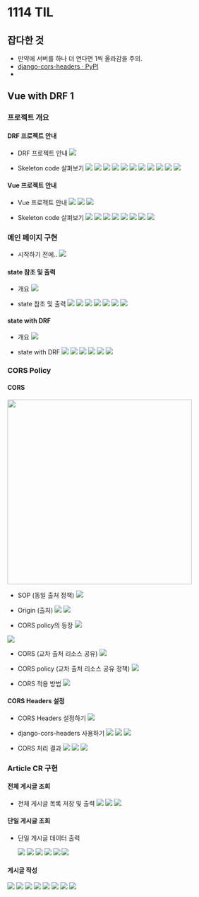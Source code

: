 # 1114 TIL

## 잡다한 것

- 만약에 서버를 하나 더 연다면 1씩 올라감을 주의.
- [django-cors-headers · PyPI](https://pypi.org/project/django-cors-headers/)
- 

## Vue with DRF 1

### 프로젝트 개요

#### DRF 프로젝트 안내

- DRF 프로젝트 안내
  ![](1114_assets/2023-11-13-19-13-41-image.png)

- Skeleton code 살펴보기
  ![](1114_assets/2023-11-13-19-51-55-image.png)
  ![](1114_assets/2023-11-13-19-52-03-image.png)
  ![](1114_assets/2023-11-13-19-52-11-image.png)
  ![](1114_assets/2023-11-13-19-52-19-image.png)
  ![](1114_assets/2023-11-13-19-52-28-image.png)
  ![](1114_assets/2023-11-13-19-52-44-image.png)
  ![](1114_assets/2023-11-13-19-52-59-image.png)
  ![](1114_assets/2023-11-13-19-53-11-image.png)
  ![](1114_assets/2023-11-13-19-53-18-image.png)
  ![](1114_assets/2023-11-13-19-53-26-image.png)
  ![](1114_assets/2023-11-13-19-53-35-image.png)

#### Vue 프로젝트 안내

- Vue 프로젝트 안내
  ![](1114_assets/2023-11-13-19-54-00-image.png)
  ![](1114_assets/2023-11-13-19-54-09-image.png)
  ![](1114_assets/2023-11-13-19-54-18-image.png)

- Skeleton code 살펴보기
  ![](1114_assets/2023-11-13-19-54-42-image.png)
  ![](1114_assets/2023-11-13-19-54-48-image.png)
  ![](1114_assets/2023-11-13-19-54-55-image.png)
  ![](1114_assets/2023-11-13-19-55-02-image.png)
  ![](1114_assets/2023-11-13-19-55-14-image.png)
  ![](1114_assets/2023-11-13-19-55-28-image.png)
  ![](1114_assets/2023-11-13-19-55-36-image.png)
  ![](1114_assets/2023-11-13-19-55-43-image.png)

### 메인 페이지 구현

- 시작하기 전에..
  ![](1114_assets/2023-11-13-19-56-01-image.png)

#### state 참조 및 출력

- 개요
  ![](1114_assets/2023-11-13-19-56-28-image.png)

- state 참조 및 출력
  ![](1114_assets/2023-11-13-19-56-43-image.png)
  ![](1114_assets/2023-11-13-19-56-50-image.png)
  ![](1114_assets/2023-11-13-19-56-57-image.png)
  ![](1114_assets/2023-11-13-19-57-05-image.png)
  ![](1114_assets/2023-11-13-19-57-18-image.png)
  ![](1114_assets/2023-11-13-19-57-26-image.png)
  ![](1114_assets/2023-11-13-19-57-34-image.png)

#### state with DRF

- 개요
  ![](1114_assets/2023-11-13-19-57-57-image.png)

- state with DRF
  ![](1114_assets/2023-11-13-19-58-18-image.png)
  ![](1114_assets/2023-11-13-19-58-25-image.png)
  ![](1114_assets/2023-11-13-19-58-32-image.png)
  ![](1114_assets/2023-11-13-19-58-39-image.png)
  ![](1114_assets/2023-11-13-19-58-48-image.png)
  ![](1114_assets/2023-11-13-19-58-56-image.png)

### CORS Policy

#### CORS

<img src="1114_assets/2023-11-13-19-59-13-image.png" title="" alt="" width="418">

- SOP (동일 출처 정책)
  ![](1114_assets/2023-11-13-19-59-41-image.png)

- Origin (출처)
  ![](1114_assets/2023-11-13-19-59-58-image.png)
  ![](1114_assets/2023-11-13-20-00-06-image.png)

- CORS policy의 등장
  ![](1114_assets/2023-11-13-20-00-41-image.png)

![](1114_assets/2023-11-13-20-00-55-image.png)

- CORS (교차 출처 리소스 공유)
  ![](1114_assets/2023-11-13-20-01-17-image.png)

- CORS policy (교차 출처 리소스 공유 정책)
  ![](1114_assets/2023-11-14-10-25-17-image.png)

- CORS 적용 방법
  ![](1114_assets/2023-11-13-20-02-00-image.png)

#### CORS Headers 설정

- CORS Headers 설정하기
  ![](1114_assets/2023-11-13-20-02-24-image.png)

- django-cors-headers 사용하기
  ![](1114_assets/2023-11-13-20-02-50-image.png)
  ![](1114_assets/2023-11-13-20-02-57-image.png)
  ![](1114_assets/2023-11-13-20-03-03-image.png)

- CORS 처리 결과
  ![](1114_assets/2023-11-13-20-03-17-image.png)
  ![](1114_assets/2023-11-13-20-03-26-image.png)
  ![](1114_assets/2023-11-13-20-03-33-image.png)

### Article CR 구현

#### 전체 게시글 조회

- 전체 게시글 목록 저장 및 출력
  ![](1114_assets/2023-11-13-20-04-04-image.png)
  ![](1114_assets/2023-11-13-20-04-11-image.png)
  ![](1114_assets/2023-11-13-20-04-19-image.png)

#### 단일 게시글 조회

- 단일 게시글 데이터 출력
  
  ![](1114_assets/2023-11-13-20-04-47-image.png)
  ![](1114_assets/2023-11-13-20-04-55-image.png)
  ![](1114_assets/2023-11-13-20-05-03-image.png)
  ![](1114_assets/2023-11-13-20-05-10-image.png)
  ![](1114_assets/2023-11-13-20-05-19-image.png)
  ![](1114_assets/2023-11-13-20-05-34-image.png)

#### 게시글 작성

![](1114_assets/2023-11-13-20-05-50-image.png)
![](1114_assets/2023-11-13-20-05-59-image.png)
![](1114_assets/2023-11-13-20-06-07-image.png)
![](1114_assets/2023-11-13-20-06-14-image.png)
![](1114_assets/2023-11-13-20-06-26-image.png)
![](1114_assets/2023-11-13-20-06-35-image.png)
![](1114_assets/2023-11-13-20-06-42-image.png)
![](1114_assets/2023-11-13-20-06-49-image.png)
